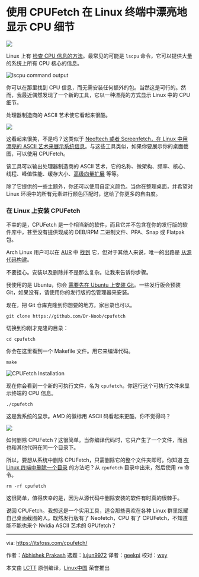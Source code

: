 [#]: subject: (Show CPU Details Beautifully in Linux Terminal With CPUFetch)
[#]: via: (https://itsfoss.com/cpufetch/)
[#]: author: (Abhishek Prakash https://itsfoss.com/author/abhishek/)
[#]: collector: (lujun9972)
[#]: translator: (geekpi)
[#]: reviewer: (wxy)
[#]: publisher: ( )
[#]: url: ( )

使用 CPUFetch 在 Linux 终端中漂亮地显示 CPU 细节
======

![](https://img.linux.net.cn/data/attachment/album/202104/12/093818iie270mi8am6ttk7.jpg)

Linux 上有 [检查 CPU 信息的方法][1]。最常见的可能是 `lscpu` 命令，它可以提供大量的系统上所有 CPU 核心的信息。

![lscpu command output][2]

你可以在那里找到 CPU 信息，而无需安装任何额外的包。当然这是可行的。然而，我最近偶然发现了一个新的工具，它以一种漂亮的方式显示 Linux 中的 CPU 细节。

处理器制造商的 ASCII 艺术使它看起来很酷。

![][3]

这看起来很美，不是吗？这类似于 [Neoftech 或者 Screenfetch，在 Linux 中用漂亮的 ASCII 艺术来展示系统信息][4]。与这些工具类似，如果你要展示你的桌面截图，可以使用 CPUFetch。

该工具可以输出处理器制造商的 ASCII 艺术，它的名称、微架构、频率、核心、线程、峰值性能、缓存大小、[高级向量扩展][5] 等等。

除了它提供的一些主题外，你还可以使用自定义颜色。当你在整理桌面，并希望对 Linux 环境中的所有元素进行颜色匹配时，这给了你更多的自由度。

### 在 Linux 上安装 CPUFetch

不幸的是，CPUFetch 是一个相当新的软件，而且它并不包含在你的发行版的软件库中，甚至没有提供现成的 DEB/RPM 二进制文件、PPA、Snap 或 Flatpak 包。

Arch Linux 用户可以在 [AUR][7] 中 [找到][6] 它，但对于其他人来说，唯一的出路是 [从源代码构建][8]。

不要担心。安装以及删除并不是那么复杂。让我来告诉你步骤。

我使用的是 Ubuntu，你会 [需要先在 Ubuntu 上安装 Git][9]。一些发行版会预装 Git，如果没有，请使用你的发行版的包管理器来安装。

现在，把 Git 仓库克隆到你想要的地方。家目录也可以。

```
git clone https://github.com/Dr-Noob/cpufetch
```

切换到你刚才克隆的目录：

```
cd cpufetch
```

你会在这里看到一个 Makefile 文件。用它来编译代码。

```
make
```

![CPUFetch Installation][10]

现在你会看到一个新的可执行文件，名为 `cpufetch`。你运行这个可执行文件来显示终端的 CPU 信息。

```
./cpufetch
```

这是我系统的显示。AMD 的徽标用 ASCII 码看起来更酷，你不觉得吗？

![][11]

如何删除 CPUFetch？这很简单。当你编译代码时，它只产生了一个文件，而且也和其他代码在同一个目录下。

所以，要想从系统中删除 CPUFetch，只需删除它的整个文件夹即可。你知道 [在 Linux 终端中删除一个目录][12] 的方法吧？从 `cpufetch` 目录中出来，然后使用 `rm` 命令。

```
rm -rf cpufetch
```

这很简单，值得庆幸的是，因为从源代码中删除安装的软件有时真的很棘手。

说回 CPUFetch。我想这是一个实用工具，适合那些喜欢在各种 Linux 群里炫耀自己桌面截图的人。既然发行版有了 Neofetch，CPU 有了 CPUFetch，不知道能不能也来个 Nvidia ASCII 艺术的 GPUfetch？

--------------------------------------------------------------------------------

via: https://itsfoss.com/cpufetch/

作者：[Abhishek Prakash][a]
选题：[lujun9972][b]
译者：[geekpi](https://github.com/geekpi)
校对：[wxy](https://github.com/wxy)

本文由 [LCTT](https://github.com/LCTT/TranslateProject) 原创编译，[Linux中国](https://linux.cn/) 荣誉推出

[a]: https://itsfoss.com/author/abhishek/
[b]: https://github.com/lujun9972
[1]: https://linuxhandbook.com/check-cpu-info-linux/
[2]: https://i0.wp.com/itsfoss.com/wp-content/uploads/2021/04/lscpu-command-output.png?resize=800%2C415&ssl=1
[3]: https://i2.wp.com/itsfoss.com/wp-content/uploads/2021/04/cpufetch-1.png?resize=800%2C307&ssl=1
[4]: https://itsfoss.com/display-linux-logo-in-ascii/
[5]: https://software.intel.com/content/www/us/en/develop/articles/introduction-to-intel-advanced-vector-extensions.html
[6]: https://aur.archlinux.org/packages/cpufetch-git
[7]: https://itsfoss.com/aur-arch-linux/
[8]: https://itsfoss.com/install-software-from-source-code/
[9]: https://itsfoss.com/install-git-ubuntu/
[10]: https://i2.wp.com/itsfoss.com/wp-content/uploads/2021/04/cpufetch-installation.png?resize=800%2C410&ssl=1
[11]: https://i2.wp.com/itsfoss.com/wp-content/uploads/2021/04/cpufetch-for-itsfoss.png?resize=800%2C335&ssl=1
[12]: https://linuxhandbook.com/remove-files-directories/
